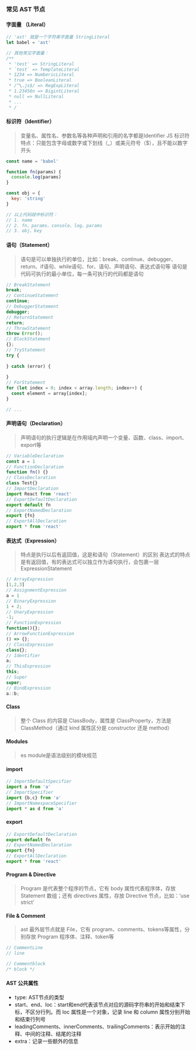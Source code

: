 ### 常见 AST 节点

#### 字面量 （Literal）

```js
// 'ast' 就是一个字符串字面量 StringLiteral
let babel = 'ast'

// 其他常见字面量：
/**
 * 'test' => StringLiteral
 * `test` => TemplateLiteral
 * 1234 => NumbericLiteral
 * true => BooleanLiteral
 * /^\.js$/ => RegExpLiteral
 * 1.23456n => BigintLiteral
 * null => NullLiteral
 * ...
 * /
```

#### 标识符（Identifier）
> 变量名、属性名、参数名等各种声明和引用的名字都是Identifier
> JS 标识符特点：只能包含字母或数字或下划线（_）或美元符号（$），且不能以数字开头

```js
const name = 'babel'

function fn(params) {
  console.log(params)
}

const obj = {
  key: 'string'
}

// 以上代码段中标识符：
// 1. name
// 2. fn、params、console、log、params
// 3. obj、key
```

#### 语句（Statement）

> 语句是可以单独执行的单位，比如：break、continue、debugger、return、if语句、while语句、for、语句、声明语句、表达式语句等
> 语句是代码可执行的最小单位，每一条可执行的代码都是语句

```js
// BreakStatement
break;
// ContinueStatement
continue;
// DebuggerStatement
debugger;
// ReturnStatement
return;
// ThrowStatement
throw Error();
// BlockStatement
{};
// TryStatement
try {
  
} catch (error) {
  
}
// ForStatement
for (let index = 0; index < array.length; index++) {
  const element = array[index];
}

// ...
```

#### 声明语句（Declaration）

> 声明语句的执行逻辑是在作用域内声明一个变量、函数、class、import、export等

```js
// VariableDeclaration
const a = 1
// FunctionDeclaration
function fn() {}
// ClassDeclaration
class Test{}
// ImportDeclaration
import React from 'react'
// ExportDefaultDeclaration
export default fn
// ExportNamedDeclaration
export {fn}
// ExportAllDeclaration
export * from 'react'
```

#### 表达式（Expression）

> 特点是执行以后有返回值，这是和语句（Statement）的区别
> 表达式的特点是有返回值，有的表达式可以独立作为语句执行，会包裹一层 ExpressionStatement

```js
// ArrayExpression
[1,2,3]
// AssignmentExpression
a = 1
// BinaryExpression
1 + 2;
// UnaryExpression
-1;
// FunctionExpression
function(){};
// ArrowFunctionExpression
() => {};
// ClassExpression
class{};
// Identifier
a;
// ThisExpression
this;
// Super
super;
// BindExpression
a::b;
```

#### Class

> 整个 Class 的内容是 ClassBody，属性是 ClassProperty，方法是 ClassMethod（通过 kind 属性区分是 constructor 还是 method）

#### Modules

> es module是语法级别的模块规范

#### import

```js
// ImportDefaultSpecifier
import a from 'a'
// ImportSpecifier
import {b,c} from 'a'
// ImportNamespaceSpecifier
import * as d from 'a'
```

#### export

```js
// ExportDefaultDeclaration
export default fn
// ExportNamedDeclaration
export {fn}
// ExportAllDeclaration
export * from 'react'
```

#### Program & Directive

> Program 是代表整个程序的节点，它有 body 属性代表程序体，存放 Statement 数组；还有 directives 属性，存放 Directive 节点，比如：‘use strict’

#### File & Comment

> ast 最外层节点就是 File，它有 program、comments、tokens等属性，分别存放 Program 程序体、注释、token等

```js
// CommentLine
// line

// Commentblock
/* block */
```


#### AST 公共属性

- type: AST节点的类型
- start、end、loc：start和end代表该节点对应的源码字符串的开始和结束下标，不区分行列。而 loc 属性是一个对象，记录 line 和 column 属性分别开始和结束行列号
- leadingComments、innerComments、trailingComments：表示开始的注释、中间的注释、结尾的注释
- extra：记录一些额外的信息